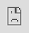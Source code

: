 ## Week 1 Assignment: Flixster

Submitted by: **Maritza Padilla**

Estimated time spent: **19** hours spent in total

### Application Features

#### CORE FEATURES

- [X] The API should contain an endpoint that serves an array of all products in the store
- [X] A Store model should handle all data management logic for the API and be the interface for read/write operations to the JSON file.
- [X] The frontend should include a landing page that displays the products available for purchase.
- [X] Each product should have an individual page that shows the details of the product.

### Walkthrough Video

`TODO://` Add the embedded URL code to your animated app walkthrough below, `https://imgur.com/a/ALaDtK4`. Make sure the video or gif actually renders and animates when viewing this README. (🚫 Remove this paragraph after adding walkthrough video)

<iframe 
src="https://imgur.com/a/ALaDtK4" frameborder="0" 
webkitallowfullscreen mozallowfullscreen allowfullscreen 
style="position: absolute; top: 0; left: 0; width: 100%; height: 100%;">
</iframe>
<img src="https://imgur.com/a/ALaDtK4">
### Reflection

* Did the topics discussed in your labs prepare you to complete the assignment? Be specific, which features in your weekly assignment did you feel unprepared to complete?

Yes, they were very helpful, alongside the videos. There's a lot to keep track of but I'm starting to get it.

* If you had more time, what would you have done differently? Would you have added additional features? Changed the way your project responded to a particular event, etc.
  
I would have invested more time in learning about routes and links than in the front end, and I would have changed the layout of the pop up page, and clean up the css on my site.

* Reflect on your project demo, what went well? Were there things that maybe didn't go as planned? Did you notice something that your peer did that you would like to try next time?

I was in the middle of debugging so I had to make do with my preloaded localhost windows, but it went okay. I noticed they focused on the backend more than the frontend, and that inspired me to shift gears.

### Open-source libraries used

- Add any links to open-source libraries used in your project.

### Shout out

Give a shout out to somebody from your cohort that especially helped you during your project. This can be a fellow peer, instructor, TA, mentor, etc.

* Item 1
* Item 2
